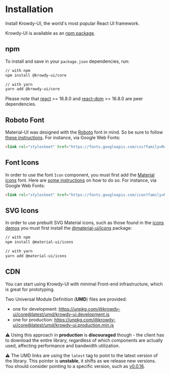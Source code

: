 # Installation

<p class="description">Install Krowdy-UI, the world's most popular React UI framework.</p>

Krowdy-UI is available as an [npm package](https://www.npmjs.com/packagekrowdymaterial-ui/core).

## npm

To install and save in your `package.json` dependencies, run:

```sh
// with npm
npm install @krowdy-ui/core

// with yarn
yarn add @krowdy-ui/core
```

Please note that [react](https://www.npmjs.com/package/react) >= 16.8.0 and [react-dom](https://www.npmjs.com/package/react-dom) >= 16.8.0 are peer dependencies.

## Roboto Font

Material-UI was designed with the [Roboto](https://fonts.google.com/specimen/Roboto)
font in mind. So be sure to follow [these instructions](/components/typography/#general).
For instance, via Google Web Fonts:

```html
<link rel="stylesheet" href="https://fonts.googleapis.com/css?family=Roboto:300,400,500,700&display=swap" />
```

## Font Icons

In order to use the font `Icon` component, you must first add the [Material icons](https://material.io/tools/icons/) font.
Here are [some instructions](/components/icons/#font-icons)
on how to do so.
For instance, via Google Web Fonts:
```html
<link rel="stylesheet" href="https://fonts.googleapis.com/icon?family=Material+Icons" />
```

## SVG Icons

In order to use prebuilt SVG Material icons, such as those found in the [icons demos](/components/icons/)
you must first install the [@material-ui/icons](https://www.npmjs.com/package/@material-ui/icons) package:

```sh
// with npm
npm install @material-ui/icons

// with yarn
yarn add @material-ui/icons
```

## CDN

You can start using Krowdy-UI with minimal Front-end infrastructure,
which is great for prototyping.

Two Universal Module Definition (**UMD**) files are provided:

- one for development: https://unpkg.com/@krowdy-ui/core@latest/umd/krowdy-ui.development.js
- one for production: https://unpkg.com/@krowdy-ui/core@latest/umd/krowdy-ui.production.min.js

<!-- You can follow [this CDN example](https://github.com/grovertb/krowdy-ui/tree/master/examples/cdn) to quickly get started. -->

⚠️ Using this approach in **production** is **discouraged** though -
the client has to download the entire library, regardless of which components are actually used,
affecting performance and bandwidth utilization.

⚠️ The UMD links are using the `latest` tag to point to the latest version of the library.
This pointer is **unstable**, it shifts as we release new versions.
You should consider pointing to a specific version, such as [v0.0.16](https://unpkg.com/@krowdy-ui/core@0.0.16/umd/krowdy-ui.development.js).
